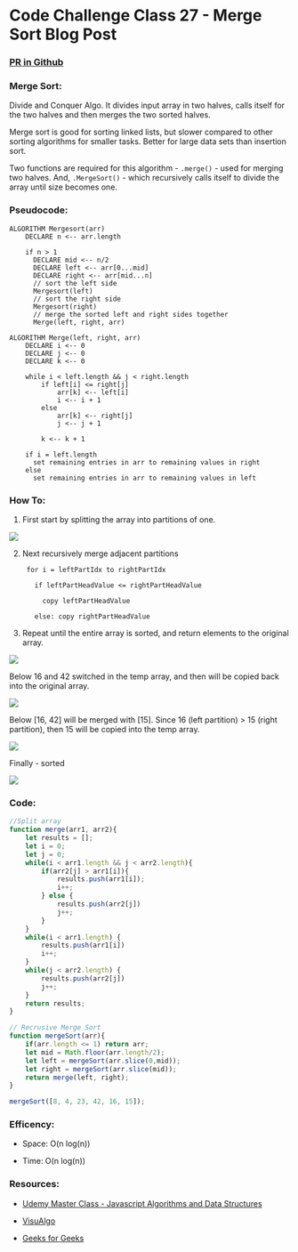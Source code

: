 # Code Challenge Class 27 - Merge Sort Blog Post

### [PR in Github](https://github.com/nickibaldwin/data-structures-and-algorithms/pull/34)

### Merge Sort:

Divide and Conquer Algo. It divides input array in two halves, calls itself for the two halves and then merges the two sorted halves.

Merge sort is good for sorting linked lists, but slower compared to other sorting algorithms for smaller tasks. Better for large data sets than insertion sort.

Two functions are required for this algorithm - `.merge()` - used for merging two halves. And, `.MergeSort()` - which recursively calls itself to divide the array until size becomes one.

### Pseudocode:

    ALGORITHM Mergesort(arr)
        DECLARE n <-- arr.length
              
        if n > 1
          DECLARE mid <-- n/2
          DECLARE left <-- arr[0...mid]
          DECLARE right <-- arr[mid...n]
          // sort the left side
          Mergesort(left)
          // sort the right side
          Mergesort(right)
          // merge the sorted left and right sides together
          Merge(left, right, arr)

    ALGORITHM Merge(left, right, arr)
        DECLARE i <-- 0
        DECLARE j <-- 0
        DECLARE k <-- 0

        while i < left.length && j < right.length
            if left[i] <= right[j]
                arr[k] <-- left[i]
                i <-- i + 1
            else
                arr[k] <-- right[j]
                j <-- j + 1
                
            k <-- k + 1

        if i = left.length
          set remaining entries in arr to remaining values in right
        else
          set remaining entries in arr to remaining values in left

### How To:

1. First start by splitting the array into partitions of one.

![](./assets/2021-05-25-13-26-02.png)

2. Next recursively merge adjacent partitions

        for i = leftPartIdx to rightPartIdx

          if leftPartHeadValue <= rightPartHeadValue

            copy leftPartHeadValue

          else: copy rightPartHeadValue


3. Repeat until the entire array is sorted, and return elements to the original array.

![](./assets/2021-05-25-13-30-24.png)

Below 16 and 42 switched in the temp array, and then will be copied back into the original array.

![](./assets/2021-05-25-13-35-46.png)

Below [16, 42] will be merged with [15]. Since 16 (left partition) > 15 (right partition), then 15 will be copied into the temp array.

![](./assets/2021-05-25-13-38-36.png)

Finally - sorted

![](./assets/2021-05-25-13-39-45.png)

### Code: 

```javascript
//Split array
function merge(arr1, arr2){
    let results = [];
    let i = 0;
    let j = 0;
    while(i < arr1.length && j < arr2.length){
        if(arr2[j] > arr1[i]){
            results.push(arr1[i]);
            i++;
        } else {
            results.push(arr2[j])
            j++;
        }
    }
    while(i < arr1.length) {
        results.push(arr1[i])
        i++;
    }
    while(j < arr2.length) {
        results.push(arr2[j])
        j++;
    }
    return results;
}

// Recrusive Merge Sort
function mergeSort(arr){
    if(arr.length <= 1) return arr;
    let mid = Math.floor(arr.length/2);
    let left = mergeSort(arr.slice(0,mid));
    let right = mergeSort(arr.slice(mid));
    return merge(left, right);
}

mergeSort([8, 4, 23, 42, 16, 15]);
```

### Efficency:

- Space: O(n log(n))

- Time: O(n log(n))

### Resources:

- [Udemy Master Class - Javascript Algorithms and Data Structures](https://www.udemy.com/course/js-algorithms-and-data-structures-masterclass/learn/lecture/8344200#overview)

- [VisuAlgo](https://visualgo.net/en/sorting)

- [Geeks for Geeks](https://www.geeksforgeeks.org/merge-sort/)